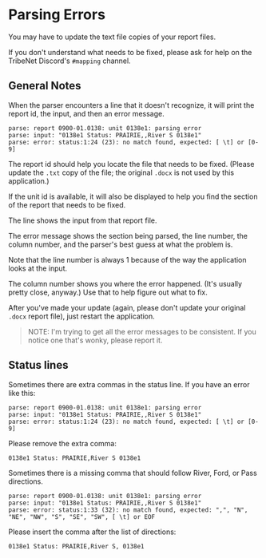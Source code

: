 # Parsing Errors

You may have to update the text file copies of your report files.

If you don't understand what needs to be fixed, please ask for help on the TribeNet Discord's `#mapping` channel.

## General Notes

When the parser encounters a line that it doesn't recognize, it will print the report id, the input, and then an error message.

```text
parse: report 0900-01.0138: unit 0138e1: parsing error
parse: input: "0138e1 Status: PRAIRIE,,River S 0138e1"
parse: error: status:1:24 (23): no match found, expected: [ \t] or [0-9]
```

The report id should help you locate the file that needs to be fixed.
(Please update the `.txt` copy of the file; the original `.docx` is not used by this application.)

If the unit id is available, it will also be displayed to help you find the section of the report that needs to be fixed.

The line shows the input from that report file.

The error message shows the section being parsed, the line number, the column number, and the parser's best guess at
what the problem is.

Note that the line number is always 1 because of the way the application looks at the input.

The column number shows you where the error happened.
(It's usually pretty close, anyway.)
Use that to help figure out what to fix.

After you've made your update (again, please don't update your original `.docx` report file),
just restart the application.

> NOTE:
I'm trying to get all the error messages to be consistent.
If you notice one that's wonky, please report it.

## Status lines

Sometimes there are extra commas in the status line.
If you have an error like this:

```text
parse: report 0900-01.0138: unit 0138e1: parsing error
parse: input: "0138e1 Status: PRAIRIE,,River S 0138e1"
parse: error: status:1:24 (23): no match found, expected: [ \t] or [0-9]
```

Please remove the extra comma:

```text
0138e1 Status: PRAIRIE,River S 0138e1
```

Sometimes there is a missing comma that should follow River, Ford, or Pass directions.

```text
parse: report 0900-01.0138: unit 0138e1: parsing error
parse: input: "0138e1 Status: PRAIRIE,,River S 0138e1"
parse: error: status:1:33 (32): no match found, expected: ",", "N", "NE", "NW", "S", "SE", "SW", [ \t] or EOF
```

Please insert the comma after the list of directions:

```text
0138e1 Status: PRAIRIE,River S, 0138e1
```
